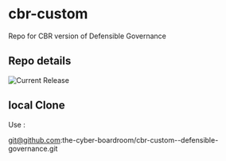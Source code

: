 # cbr-custom
Repo for CBR version of Defensible Governance 


## Repo details

![Current Release](https://img.shields.io/badge/release-v0.1.27-blue)

## local Clone

Use :

git@github.com:the-cyber-boardroom/cbr-custom--defensible-governance.git
